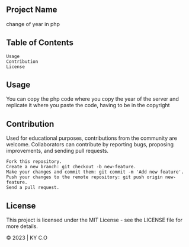 ## Project Name

change of year in php

## Table of Contents

    Usage
    Contribution
    License

## Usage

You can copy the php code where you copy the year 
of the server and replicate it where you 
paste the code, having to be in the copyright

## Contribution

Used for educational purposes, contributions from the community are welcome. 
Collaborators can contribute by reporting bugs, proposing improvements, and sending pull requests.

    Fork this repository.
    Create a new branch: git checkout -b new-feature.
    Make your changes and commit them: git commit -m 'Add new feature'.
    Push your changes to the remote repository: git push origin new-feature.
    Send a pull request.

## License

This project is licensed under the MIT License - see the LICENSE file for more details.

© 2023 | KY C.O
